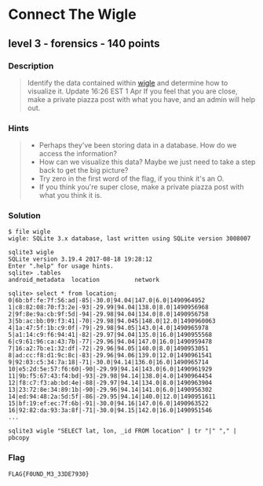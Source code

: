 # Connect The Wigle
## level 3 - forensics - 140 points

### Description
> Identify the data contained within [wigle](./data/wigle) and determine how to visualize it. Update 16:26 EST 1 Apr If you feel that you are close, make a private piazza post with what you have, and an admin will help out.

### Hints
> * Perhaps they've been storing data in a database. How do we access the information?
> * How can we visualize this data? Maybe we just need to take a step back to get the big picture?
> * Try zero in the first word of the flag, if you think it's an O.
> * If you think you're super close, make a private piazza post with what you think it is.

### Solution

```
$ file wigle
wigle: SQLite 3.x database, last written using SQLite version 3008007
```

```
sqlite3 wigle
SQLite version 3.19.4 2017-08-18 19:28:12
Enter ".help" for usage hints.
sqlite> .tables
android_metadata  location          network
```

```
sqlite> select * from location;
0|6b:bf:fe:7f:56:ad|-85|-30.0|94.04|147.0|6.0|1490964952
1|c8:82:08:70:f3:2e|-93|-29.99|94.04|138.0|8.0|1490956968
2|9f:8e:9a:cb:9f:5d|-94|-29.98|94.04|134.0|8.0|1490956758
3|5b:ac:bb:09:f3:41|-70|-29.98|94.045|148.0|12.0|1490960063
4|1a:47:5f:1b:c9:0f|-79|-29.98|94.05|143.0|4.0|1490965978
5|a1:14:c9:f6:94:41|-82|-29.97|94.04|135.0|16.0|1490955568
6|c9:61:96:ca:43:7b|-77|-29.96|94.04|147.0|16.0|1490959478
7|16:a2:7b:e1:32:df|-72|-29.96|94.05|140.0|8.0|1490953051
8|ad:cc:f8:d1:9c:8c|-83|-29.96|94.06|139.0|12.0|1490961541
9|92:03:c5:34:7a:18|-71|-30.0|94.14|136.0|16.0|1490965714
10|e5:2d:5e:57:f6:60|-90|-29.99|94.14|143.0|6.0|1490961929
11|9b:f5:67:43:f4:bd|-93|-29.98|94.14|138.0|4.0|1490964454
12|f8:c7:f3:ab:bd:4e|-88|-29.97|94.14|134.0|8.0|1490963904
13|23:72:8e:34:89:1b|-90|-29.96|94.14|141.0|6.0|1490956302
14|ed:94:48:2a:5d:5f|-86|-29.95|94.14|140.0|12.0|1490951611
15|bf:19:ef:ec:7f:6b|-91|-30.0|94.16|147.0|6.0|1490963522
16|92:82:da:93:3a:8f|-71|-30.0|94.15|142.0|16.0|1490951546
...
```

```
sqlite3 wigle "SELECT lat, lon, _id FROM location" | tr "|" "," | pbcopy
```

### Flag
```
FLAG{F0UND_M3_33DE7930}
```